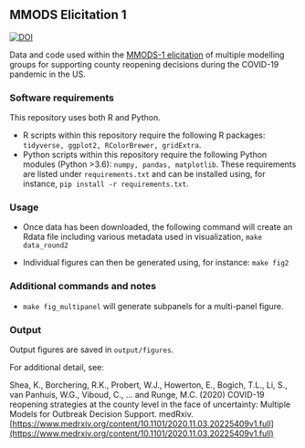 
MMODS Elicitation 1
-----------------
[![DOI](https://zenodo.org/badge/313416712.svg)](https://zenodo.org/badge/latestdoi/313416712)

Data and code used within the [MMODS-1 elicitation](https://midasnetwork.us/mmods/) of multiple modelling groups for supporting county reopening decisions during the COVID-19 pandemic in the US.  

### Software requirements

This repository uses both R and Python.  

* R scripts within this repository require the following R packages: `tidyverse, ggplot2, RColorBrewer, gridExtra`.  
* Python scripts within this repository require the following Python modules (Python >3.6): `numpy, pandas, matplotlib`.  These requirements are listed under `requirements.txt` and can be installed using, for instance, `pip install -r requirements.txt`.  


### Usage

* Once data has been downloaded, the following command will create an Rdata file including various metadata used in visualization, `make data_round2`

* Individual figures can then be generated using, for instance: `make fig2`

### Additional commands and notes

* `make fig_multipanel` will generate subpanels for a multi-panel figure.  


### Output

Output figures are saved in `output/figures`.



For additional detail, see:

Shea, K., Borchering, R.K., Probert, W.J., Howerton, E., Bogich, T.L., Li, S., van Panhuis, W.G., Viboud, C., ... and Runge, M.C. (2020) COVID-19 reopening strategies at the county level in the face of uncertainty: Multiple Models for Outbreak Decision Support. medRxiv. [https://www.medrxiv.org/content/10.1101/2020.11.03.20225409v1.full](https://www.medrxiv.org/content/10.1101/2020.11.03.20225409v1.full)
